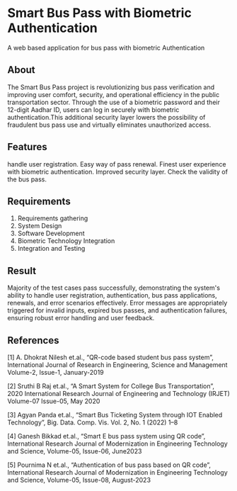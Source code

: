 # Smart Bus Pass with Biometric Authentication

A web based application for bus pass with biometric Authentication

## About

The Smart Bus Pass project is revolutionizing bus pass verification and improving user comfort, security, and operational efficiency in the public transportation sector. Through the use of a biometric password and their 12-digit Aadhar ID, users can log in securely with biometric authentication.This additional security layer lowers the possibility of fraudulent bus pass use and virtually eliminates unauthorized access. 

## Features

handle user registration. 
Easy way of pass renewal.
Finest user experience with biometric authentication.
Improved security layer.
Check the validity of the bus pass.

## Requirements

1. Requirements gathering
2. System Design 
3. Software Development 
4. Biometric Technology Integration 
5. Integration and Testing


## Result

Majority of the test cases pass successfully, demonstrating the system's ability to handle user registration, authentication, bus pass applications, renewals, and error scenarios effectively.
Error messages are appropriately triggered for invalid inputs, expired bus passes, and authentication failures, ensuring robust error handling and user feedback.


## References

[1] A. Dhokrat Nilesh et.al., “QR-code based student bus pass system”, International Journal 
    of Research in Engineering, Science and Management Volume-2, Issue-1, January-2019

 [2] Sruthi B Raj et.al., “A Smart System for College Bus Transportation”, 2020 International 
    Research Journal of Engineering and Technology (IRJET) Volume-07 Issue-05, May 2020

 [3] Agyan Panda et.al., “Smart Bus Ticketing System through IOT Enabled Technology”, Big. 
     Data. Comp. Vis. Vol. 2, No. 1 (2022) 1–8

[4] Ganesh Bikkad et.al., “Smart E bus pass system using QR code”, International Research 
    Journal of Modernization in Engineering Technology and Science, Volume-05, Issue-06, June2023

[5] Pournima N et.al., “Authentication of bus pass based on QR code”, International Research 
    Journal of Modernization in Engineering Technology and Science, Volume-05, Issue-08, 
    August-2023


